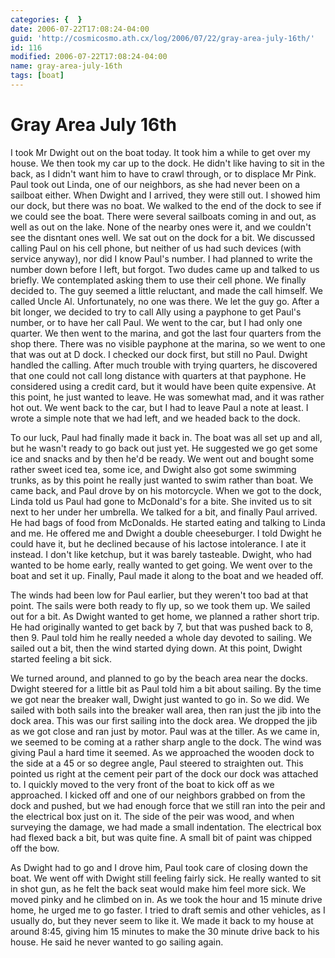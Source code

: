 ```yaml
---
categories: {  }
date: 2006-07-22T17:08:24-04:00
guid: 'http://cosmicosmo.ath.cx/log/2006/07/22/gray-area-july-16th/'
id: 116
modified: 2006-07-22T17:08:24-04:00
name: gray-area-july-16th
tags: [boat]
---
```


Gray Area July 16th
===================

I took Mr Dwight out on the boat today.  It took him a while to get over my house.  We then took my car up to the dock.  He didn't like having to sit in the back, as I didn't want him to have to crawl through, or to displace Mr Pink.  Paul took out Linda, one of our neighbors, as she had never been on a sailboat either.  When Dwight and I arrived, they were still out.  I showed him our dock, but there was no boat.  We walked to the end of the dock to see if we could see the boat.  There were several sailboats coming in and out, as well as out on the lake.  None of the nearby ones were it, and we couldn't see the disntant ones well.  We sat out on the dock for a bit.  We discussed calling Paul on his cell phone, but neither of us had such devices (with service anyway), nor did I know Paul's number.  I had planned to write the number down before I left, but forgot.  Two dudes came up and talked to us briefly.  We contemplated asking them to use their cell phone.  We finally decided to.  The guy seemed a little reluctant, and made the call himself.  We called Uncle Al.  Unfortunately, no one was there.  We let the guy go.  After a bit longer, we decided to try to call Ally using a payphone to get Paul's number, or to have her call Paul.  We went to the car, but I had only one quarter.  We then went to the marina, and got the last four quarters from the shop there.  There was no visible payphone at the marina, so we went to one that was out at D dock.  I checked our dock first, but still no Paul.  Dwight handled the calling.  After much trouble with trying quarters, he discovered that one could not call long distance with quarters at that payphone.  He considered using a credit card, but it would have been quite expensive.  At this point, he just wanted to leave.  He was somewhat mad, and it was rather hot out.  We went back to the car, but I had to leave Paul a note at least.  I wrote a simple note that we had left, and we headed back to the dock.

To our luck, Paul had finally made it back in.  The boat was all set up and all, but he wasn't ready to go back out just yet.  He suggested we go get some ice and snacks and by then he'd be ready.  We went out and bought some rather sweet iced tea, some ice, and Dwight also got some swimming trunks, as by this point he really just wanted to swim rather than boat.  We came back, and Paul drove by on his motorcycle.  When we got to the dock, Linda told us Paul had gone to McDonald's for a bite.  She invited us to sit next to her under her umbrella.  We talked for a bit, and finally Paul arrived.  He had bags of food from McDonalds.  He started eating and talking to Linda and me.  He offered me and Dwight a double cheeseburger.  I told Dwight he could have it, but he declined because of his lactose intolerance.  I ate it instead.  I don't like ketchup, but it was barely tasteable.  Dwight, who had wanted to be home early, really wanted to get going.  We went over to the boat and set it up.  Finally, Paul made it along to the boat and we headed off.

The winds had been low for Paul earlier, but they weren't too bad at that point.  The sails were both ready to fly up, so we took them up.  We sailed out for a bit.  As Dwight wanted to get home, we planned a rather short trip.  He had originally wanted to get back by 7, but that was pushed back to 8, then 9.  Paul told him he really needed a whole day devoted to sailing.  We sailed out a bit, then the wind started dying down.  At this point, Dwight started feeling a bit sick.

We turned around, and planned to go by the beach area near the docks.  Dwight steered for a little bit as Paul told him a bit about sailing.  By the time we got near the breaker wall, Dwight just wanted to go in.  So we did.  We sailed with both sails into the breaker wall area, then ran just the jib into the dock area.  This was our first sailing into the dock area.  We dropped the jib as we got close and ran just by motor.  Paul was at the tiller.  As we came in, we seemed to be coming at a rather sharp angle to the dock.  The wind was giving Paul a hard time it seemed.  As we approached the wooden dock to the side at a 45 or so degree angle, Paul steered to straighten out.  This pointed us right at the cement peir part of the dock our dock was attached to.  I quickly moved to the very front of the boat to kick off as we approached.  I kicked off and one of our neighbors grabbed on from the dock and pushed, but we had enough force that we still ran into the peir and the electrical box just on it.  The side of the peir was wood, and when surveying the damage, we had made a small indentation.  The electrical box had flexed back a bit, but was quite fine.  A small bit of paint was chipped off the bow.

As Dwight had to go and I drove him, Paul took care of closing down the boat.  We went off with Dwight still feeling fairly sick.  He really wanted to sit in shot gun, as he felt the back seat would make him feel more sick.  We moved pinky and he climbed on in.  As we took the hour and 15 minute drive home, he urged me to go faster.  I tried to draft semis and other vehicles, as I usually do, but they never seem to like it.  We made it back to my house at around 8:45, giving him 15 minutes to make the 30 minute drive back to his house.  He said he never wanted to go sailing again.
